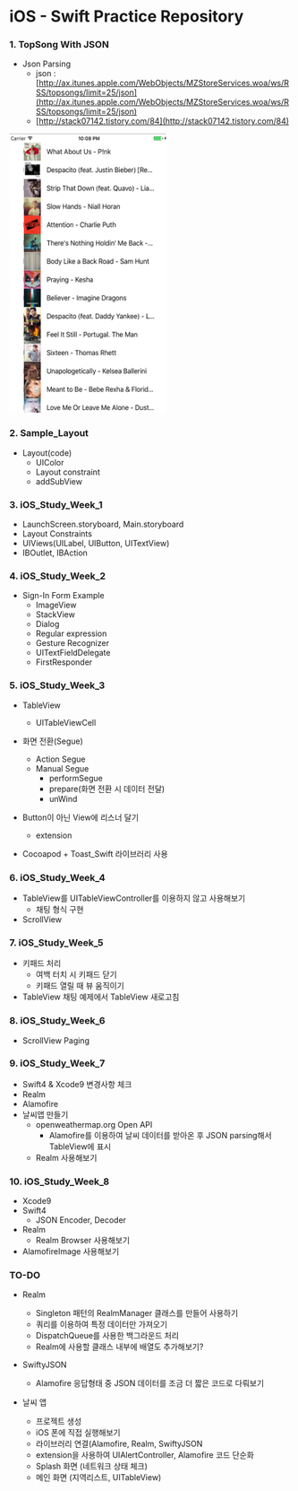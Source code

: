 iOS - Swift Practice Repository
=========================

### 1. TopSong With JSON
  - Json Parsing
	- json : [http://ax.itunes.apple.com/WebObjects/MZStoreServices.woa/ws/RSS/topsongs/limit=25/json](http://ax.itunes.apple.com/WebObjects/MZStoreServices.woa/ws/RSS/topsongs/limit=25/json)
	- [http://stack07142.tistory.com/84](http://stack07142.tistory.com/84)

<img src="./img/TopSong25.png" width="280" height="498">

### 2. Sample_Layout
- Layout(code)
	- UIColor
	- Layout constraint
	- addSubView

### 3. iOS_Study_Week_1
- LaunchScreen.storyboard, Main.storyboard
- Layout Constraints
- UIViews(UILabel, UIButton, UITextView)
- IBOutlet, IBAction

### 4. iOS_Study_Week_2
- Sign-In Form Example
	- ImageView
	- StackView
	- Dialog
	- Regular expression
	- Gesture Recognizer
	- UITextFieldDelegate
	- FirstResponder 

### 5. iOS_Study_Week_3
- TableView
	- UITableViewCell

- 화면 전환(Segue)
	- Action Segue
	- Manual Segue
		- performSegue
		- prepare(화면 전환 시 데이터 전달)
		- unWind

- Button이 아닌 View에 리스너 달기
	- extension

- Cocoapod + Toast_Swift 라이브러리 사용

### 6. iOS_Study_Week_4
- TableView를 UITableViewController를 이용하지 않고 사용해보기
	- 채팅 형식 구현
- ScrollView

### 7. iOS_Study_Week_5
- 키패드 처리
	- 여백 터치 시 키패드 닫기
	- 키패드 열릴 때 뷰 움직이기
- TableView 채팅 예제에서 TableView 새로고침


### 8. iOS_Study_Week_6
- ScrollView Paging


### 9. iOS_Study_Week_7
- Swift4 & Xcode9 변경사항 체크
- Realm
- Alamofire
- 날씨앱 만들기
	- openweathermap.org Open API
        - Alamofire를 이용하여 날씨 데이터를 받아온 후 JSON parsing해서 TableView에 표시
	- Realm 사용해보기

### 10. iOS_Study_Week_8
- Xcode9
- Swift4
	- JSON Encoder, Decoder
- Realm
	- Realm Browser 사용해보기
- AlamofireImage 사용해보기




### TO-DO

- Realm
	- Singleton 패턴의 RealmManager 클래스를 만들어 사용하기
	- 쿼리를 이용하여 특정 데이터만 가져오기
	- DispatchQueue를 사용한 백그라운드 처리
	- Realm에 사용할 클래스 내부에 배열도 추가해보기?

- SwiftyJSON
	- Alamofire 응답형태 중 JSON 데이터를 조금 더 짧은 코드로 다뤄보기

- 날씨 앱
	- 프로젝트 생성
	- iOS 폰에 직접 실행해보기
	- 라이브러리 연결(Alamofire, Realm, SwiftyJSON
	- extension을 사용하여 UIAlertController, Alamofire 코드 단순화
	- Splash 화면 (네트워크 상태 체크)
	- 메인 화면 (지역리스트, UITableView)














